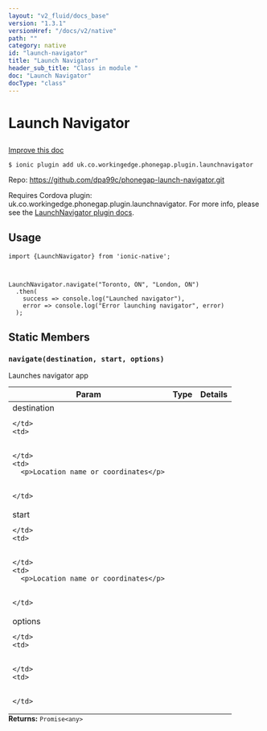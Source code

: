 ```yaml
---
layout: "v2_fluid/docs_base"
version: "1.3.1"
versionHref: "/docs/v2/native"
path: ""
category: native
id: "launch-navigator"
title: "Launch Navigator"
header_sub_title: "Class in module "
doc: "Launch Navigator"
docType: "class"
---
```









<h1 class="api-title">

  
  Launch Navigator
  

  

  

</h1>

<a class="improve-v2-docs" href="http://github.com/driftyco/ionic-native/edit/master/-native/src/plugins/launchnavigator.ts#L46">
  Improve this doc
</a>





<!-- decorators -->


<pre><code>$ ionic plugin add uk.co.workingedge.phonegap.plugin.launchnavigator</code></pre>
<p>Repo:
  <a href="https://github.com/dpa99c/phonegap-launch-navigator.git">
    https://github.com/dpa99c/phonegap-launch-navigator.git
  </a>
</p>

<!-- description -->

<p>Requires Cordova plugin: uk.co.workingedge.phonegap.plugin.launchnavigator. For more info, please see the <a href="https://github.com/dpa99c/phonegap-launch-navigator">LaunchNavigator plugin docs</a>.</p>



<!-- @usage tag -->

<h2>Usage</h2>

<pre><code class="lang-js">import {LaunchNavigator} from &#39;ionic-native&#39;;



LaunchNavigator.navigate(&quot;Toronto, ON&quot;, &quot;London, ON&quot;)
  .then(
    success =&gt; console.log(&quot;Launched navigator&quot;),
    error =&gt; console.log(&quot;Error launching navigator&quot;, error)
  );
</code></pre>




<!-- @property tags -->
<h2>Static Members</h2>
<div id="navigate"></div>
<h3><code>navigate(destination,&nbsp;start,&nbsp;options)</code>
  
</h3>



Launches navigator app


<table class="table param-table" style="margin:0;">
  <thead>
  <tr>
    <th>Param</th>
    <th>Type</th>
    <th>Details</th>
  </tr>
  </thead>
  <tbody>
  
  <tr>
    <td>
      destination
      
      
    </td>
    <td>
      

    </td>
    <td>
      <p>Location name or coordinates</p>

      
    </td>
  </tr>
  
  <tr>
    <td>
      start
      
      
    </td>
    <td>
      

    </td>
    <td>
      <p>Location name or coordinates</p>

      
    </td>
  </tr>
  
  <tr>
    <td>
      options
      
      
    </td>
    <td>
      

    </td>
    <td>
      
      
    </td>
  </tr>
  
  </tbody>
</table>





<div class="return-value" markdown="1">
  <i class="icon ion-arrow-return-left"></i>
  <b>Returns:</b> 
<code>Promise&lt;any&gt;</code> 
</div>




<!-- methods on the class --><!-- related link --><!-- end content block -->


<!-- end body block -->

